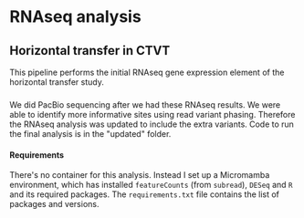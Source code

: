 # RNAseq analysis
## Horizontal transfer in CTVT

This pipeline performs the initial RNAseq gene expression element of the horizontal transfer study.

### 
We did PacBio sequencing after we had these RNAseq results. We were able to identify more informative sites
using read variant phasing. Therefore the RNAseq analysis was updated to include the extra variants.
Code to run the final analysis is in the "updated" folder.

#### Requirements
There's no container for this analysis. Instead I set up a Micromamba environment, which
has installed `featureCounts` (from `subread`), `DESeq` and `R` and its required packages.
The `requirements.txt` file contains the list of packages and versions.
